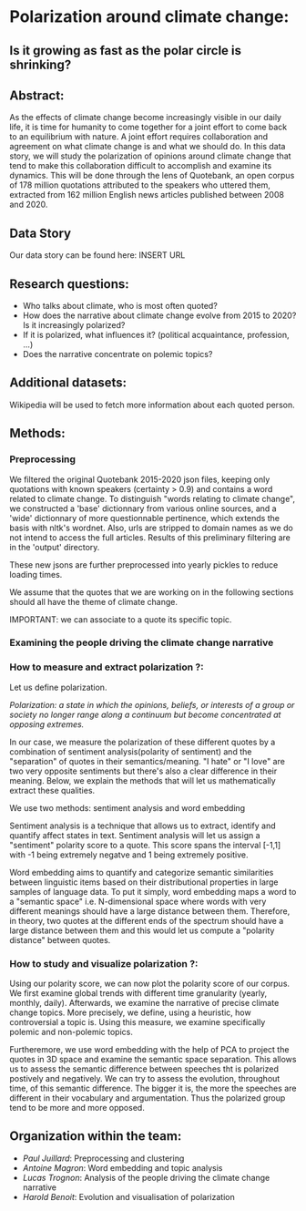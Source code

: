 # Polarization around climate change: 
## Is it growing as fast as the polar circle is shrinking? 

## Abstract:
As the effects of climate change become increasingly visible in our daily life, it is time for humanity to come together for a joint effort to come back to an equilibrium with nature. A joint effort requires collaboration and agreement on what climate change is and what we should do. In this data story, we will study the polarization of opinions around climate change that tend to make this collaboration difficult to accomplish and examine its dynamics. This will be done through the lens of Quotebank, an open corpus of 178 million quotations
attributed to the speakers who uttered them, extracted from 162 million English news articles published between 2008 and 2020.


## Data Story

Our data story can be found here: INSERT URL

## Research questions:

- Who talks about climate, who is most often quoted?
- How does the narrative about climate change evolve from 2015 to 2020? Is it increasingly polarized? 
- If it is polarized, what influences it? (political acquaintance, profession, ...) 
- Does the narrative concentrate on polemic topics?

## Additional datasets:
Wikipedia will be used to fetch more information about each quoted person.

## Methods:

### Preprocessing

We filtered the original Quotebank 2015-2020 json files, keeping only quotations with known speakers (certainty > 0.9) and contains a word related to climate change. To distinguish "words relating to climate change", we constructed a 'base' dictionnary from various online sources, and a 'wide' dictionnary of more questionnable pertinence, which extends the basis with nltk's wordnet. Also, urls are stripped to domain names as we do not intend to access the full articles. Results of this preliminary filtering are in the 'output' directory.

These new jsons are further preprocessed into yearly pickles to reduce loading times.

We assume that the quotes that we are working on in the following sections should all have the theme of climate change.

IMPORTANT: we can associate to a quote its specific topic.

### Examining the people driving the climate change narrative



### How to measure and extract polarization ?:

Let us define polarization.

*Polarization: a state in which the opinions, beliefs, or interests of a group or society no longer range along a continuum but become concentrated at opposing extremes.*

In our case, we measure the polarization of these different quotes by a combination of sentiment analysis(polarity of sentiment) and the "separation" of quotes in their semantics/meaning. "I hate" or "I love" are two very opposite sentiments but there's also a clear difference in their meaning. Below, we explain the methods that will let us mathematically extract these qualities.

 We use two methods: sentiment analysis and word embedding

Sentiment analysis is a technique that allows us to extract, identify and quantify affect states in text. Sentiment analysis will let us assign a "sentiment" polarity score to a quote. This score spans the interval [-1,1] with -1 being extremely negatve and 1 being extremely positive.

 Word embedding aims to quantify and categorize semantic similarities between linguistic items based on their distributional properties in large samples of language data. To put it simply, word embedding maps a word to a "semantic space" i.e. N-dimensional space where words with very different meanings should have a large distance between them. Therefore, in theory, two quotes at the different ends of the spectrum should have a large distance between them and this would let us compute a "polarity distance" between quotes. 


### How to study and visualize polarization ?:

Using our polarity score, we can now plot the polarity score of our corpus. We first examine global trends with different time granularity (yearly, monthly, daily). Afterwards, we examine the narrative of precise climate change topics. More precisely, we define, using a heuristic, how controversial a topic is. Using this measure, we examine specifically polemic and non-polemic topics.

Furtheremore, we use word embedding with the help of PCA to project the quotes in 3D space and examine the semantic space separation. This allows us to assess the semantic difference between speeches tht is polarized postively and negatively. We can try to assess the evolution, throughout time, of this semantic difference. The bigger it is, the more the speeches are different in their vocabulary and argumentation. Thus the polarized group tend to be more and more opposed.





## Organization within the team:

- *Paul Juillard*: Preprocessing and clustering
- *Antoine Magron*: Word embedding and topic analysis
- *Lucas Trognon*: Analysis of the people driving the climate change narrative
- *Harold Benoit*: Evolution and visualisation of polarization  




